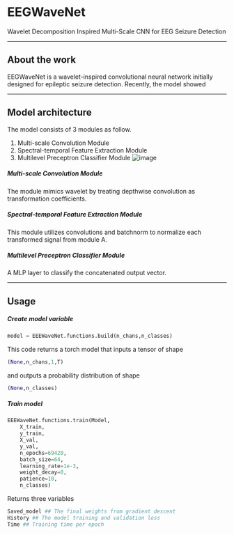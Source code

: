 # EEGWaveNet 
Wavelet Decomposition Inspired Multi-Scale CNN for EEG Seizure Detection
***
## About the work
EEGWaveNet is a wavelet-inspired convolutional neural network initially designed for epileptic seizure detection. Recently, the model showed
***
## Model architecture
The model consists of 3 modules as follow.
1. Multi-scale Convolution Module
2. Spectral-temporal Feature Extraction Module
3. Multilevel Preceptron Classifier Module
![image](./EEGWaveNet/model.png)

##### Multi-scale Convolution Module
The module mimics wavelet by treating depthwise convolution as transformation coefficients.
##### Spectral-temporal Feature Extraction Module
This module utilizes convolutions and batchnorm to normalize each transformed signal from module A.
##### Multilevel Preceptron Classifier Module
A MLP layer to classify the concatenated output vector.
***
## Usage
##### Create model variable
```python
model = EEEWaveNet.functions.build(n_chans,n_classes)
```
This code returns a torch model that inputs a tensor of shape
```python
(None,n_chans,1,T)
```
and outputs a probability distribution of shape
```python
(None,n_classes)
```
##### Train model
```python
EEEWaveNet.functions.train(Model,
	X_train,
	y_train,		
	X_val,
	y_val,
	n_epochs=69420,
	batch_size=64,
	learning_rate=1e-3,
	weight_decay=0,
	patience=10,
	n_classes)
```
Returns three variables
```python
Saved_model ## The final weights from gradient descent
History ## The model training and validation loss
Time ## Training time per epoch
```
